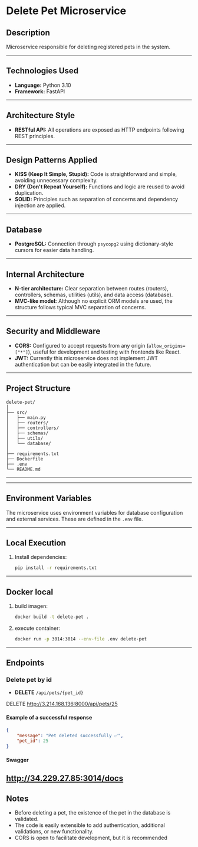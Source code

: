 # Delete Pet Microservice

## Description  
Microservice responsible for deleting registered pets in the system.

---

## Technologies Used

- **Language:** Python 3.10  
- **Framework:** FastAPI

---

## Architecture Style

- **RESTful API:** All operations are exposed as HTTP endpoints following REST principles.

---

## Design Patterns Applied

- **KISS (Keep It Simple, Stupid):** Code is straightforward and simple, avoiding unnecessary complexity.  
- **DRY (Don't Repeat Yourself):** Functions and logic are reused to avoid duplication.  
- **SOLID:** Principles such as separation of concerns and dependency injection are applied.

---

## Database

- **PostgreSQL:** Connection through `psycopg2` using dictionary-style cursors for easier data handling.

---

## Internal Architecture

- **N-tier architecture:** Clear separation between routes (routers), controllers, schemas, utilities (utils), and data access (database).  
- **MVC-like model:** Although no explicit ORM models are used, the structure follows typical MVC separation of concerns.

---

## Security and Middleware

- **CORS:** Configured to accept requests from any origin (`allow_origins=["*"]`), useful for development and testing with frontends like React.  
- **JWT:** Currently this microservice does not implement JWT authentication but can be easily integrated in the future.

---

## Project Structure



```
delete-pet/
│
├── src/
│   ├── main.py
│   ├── routers/
│   ├── controllers/
│   ├── schemas/
│   ├── utils/
│   └── database/
│
├── requirements.txt
├── Dockerfile
├── .env
└── README.md
```

---


---

## Environment Variables

The microservice uses environment variables for database configuration and external services. These are defined in the `.env` file.

---

## Local Execution

1. Install dependencies:  
   ```sh
   pip install -r requirements.txt

---

## Docker local

1. build  imagen:
   ```sh
   docker build -t delete-pet .
   ```
2. execute container:
   ```sh
   docker run -p 3014:3014 --env-file .env delete-pet
   ```

---

## Endpoints 

### Delete pet by id

- **DELETE** `/api/pets/{pet_id}`

DELETE http://3.214.168.136:8000/api/pets/25

#### Example of a successful response

```json
{
    "message": "Pet deleted successfully ✅",
    "pet_id": 25
}
```
#### Swagger
http://34.229.27.85:3014/docs
---

## Notes

- Before deleting a pet, the existence of the pet in the database is validated.
- The code is easily extensible to add authentication, additional validations, or new functionality.
- CORS is open to facilitate development, but it is recommended